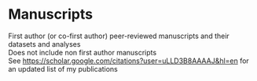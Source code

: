 # Manuscripts
First author (or co-first author) peer-reviewed manuscripts and their datasets and analyses\
Does not include non first author manuscripts\
See https://scholar.google.com/citations?user=uLLD3B8AAAAJ&hl=en for an updated list of my publications
